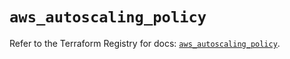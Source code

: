 # `aws_autoscaling_policy`

Refer to the Terraform Registry for docs: [`aws_autoscaling_policy`](https://registry.terraform.io/providers/hashicorp/aws/6.14.0/docs/resources/autoscaling_policy).
